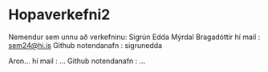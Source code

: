 # Hopaverkefni2

Nemendur sem unnu að verkefninu: 
Sigrún Edda Mýrdal Bragadóttir 
  hí mail : sem24@hi.is
  Github notendanafn : sigrunedda

  Aron...
    hí mail : ... 
    Github notendanafn : ...
